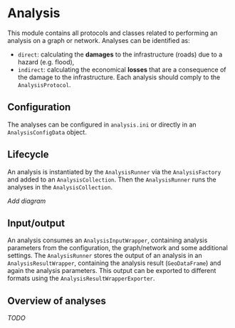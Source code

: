 # Analysis

This module contains all protocols and classes related to performing an analysis on a graph or network.
Analyses can be identified as:
- `direct`: calculating the **damages** to the infrastructure (roads) due to a hazard (e.g. flood),
- `indirect`: calculating the economical **losses** that are a consequence of the damage to the infrastructure.
Each analysis should comply to the `AnalysisProtocol`.

## Configuration
The analyses can be configured in `analysis.ini` or directly in an `AnalysisConfigData` object.

## Lifecycle
An analysis is instantiated by the `AnalysisRunner` via the `AnalysisFactory` and added to an `AnalysisCollection`.
Then the `AnalysisRunner` runs the analyses in the `AnalysisCollection`.

_Add diagram_

## Input/output
An analysis consumes an `AnalysisInputWrapper`, containing analysis parameters from the configuration, the graph/network and some additional settings.
The `AnalysisRunner` stores the output of an analysis in an `AnalysisResultWrapper`, containing the analysis result (`GeoDataFrame`) and again the analysis parameters.
This output can be exported to different formats using the `AnalysisResultWrapperExporter`.

## Overview of analyses
_TODO_